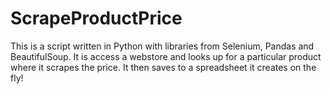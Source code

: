 # ScrapeProductPrice
This is a script written in Python with libraries from Selenium, Pandas and BeautifulSoup. It is access a webstore and looks up for a particular product where it scrapes the price. It then saves to a spreadsheet it creates on the fly!
